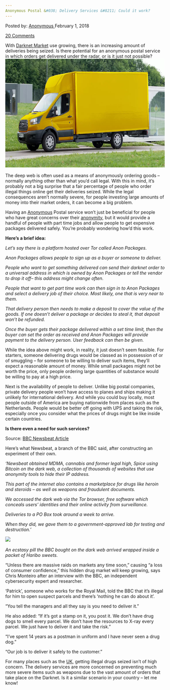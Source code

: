 ```yaml
---
Anonymous Postal &#038; Delivery Services &#8211; Could it work?
---
```

<article class="post-listing post-24630 post type-post status-publish format-standard has-post-thumbnail hentry 
tag-anonymous tag-delivery tag-postal tag-services tag-work">
<div class="post-inner">
<span>Posted by: <a href="https://www.deepdotweb.com/author/anony/" title="">Anonymous </a></span>
<span>February 1, 2018</span>

<span><a href="https://www.deepdotweb.com/2018/02/01/anonymous-postal-delivery-services-work/#comments">20 Comments</a></span>


<p>With <a href="https://www.deepdotweb.com/dark-net-market-comparison-chart/">Darknet Market</a> use growing, there is an increasing amount of deliveries being seized. Is there potential for an anonymous postal service in which orders get delivered under the radar, or is it just not possible?<img class="wp-image-24634 aligncenter" src="/imgs/2018/01/word-image-69.png" width="609" height="343" /></p>
<p>The deep web is often used as a means of anonymously ordering goods – normally anything other than what you’d call legal. With this in mind, it’s probably not a big surprise that a fair percentage of people who order illegal things online get their deliveries seized. While the legal consequences aren’t normally severe, for people investing large amounts of money into their market orders, it can become a big problem.</p>
<p>Having an <a href="https://www.deepdotweb.com/security-tutorials/">Anonymous</a> Postal service won’t just be beneficial for people who have great concerns over their <a href="https://www.deepdotweb.com/security-tutorials/">anonymity</a>, but it would provide a handful of people with part time jobs and allow people to get expensive packages delivered safely. You’re probably wondering how’d this work.</p>
<p><strong>Here’s a brief idea: </strong></p>
<p><em>Let’s say there is a platform hosted over Tor called Anon Packages.</em></p>
<p><em>Anon Packages allows people to sign up as a buyer or someone to deliver.</em></p>
<p><em>People who want to get something delivered can send their darknet order to a universal address in which is owned by Anon Packages or tell the vendor to drop it off– this address might change often. </em></p>
<p><em>People that want to get part time work can then sign in to Anon Packages and select a delivery job of their choice. Most likely, one that is very near to them.</em></p>
<p><em>That delivery person then needs to make a deposit to cover the value of the goods. If one doesn’t deliver a package or decides to steal it, that deposit won’t be refunded.</em></p>
<p><em>Once the buyer gets their package delivered within a set time limit, then the buyer can set the order as received and Anon Packages will provide payment to the delivery person. User feedback can then be given.</em></p>
<p>While the idea above might work, in reality, it just doesn’t seem feasible. For starters, someone delivering drugs would be classed as in possession of or of smuggling – for someone to be willing to deliver such items, they’ll expect a reasonable amount of money. While small packages might not be worth the price, only people ordering large quantities of substance would be willing to pay at a high price.</p>
<p>Next is the availability of people to deliver. Unlike big postal companies, private delivery people won’t have access to planes and ships making it unlikely for international delivery. And while you could buy locally, most people outside of America are buying nationwide from places such as the Netherlands. People would be better off going with UPS and taking the risk, especially once you consider what the prices of drugs might be like inside certain countries.</p>
<p><strong>Is there even a need for such services?</strong></p>
<p>Source: <a href="http://www.bbc.co.uk/newsbeat/article/38223838/is-your-postman-delivering-drugs">BBC Newsbeat Article</a></p>
<p>Here’s what Newsbeat, a branch of the BBC said, after constructing an experiment of their own.</p>
<p><em> ‘Newsbeat obtained MDMA, cannabis and former legal high, Spice using Bitcoin on the dark web, a collection of thousands of websites that use anonymity tools to hide their IP address.</em></p>
<p><em>This part of the internet also contains a marketplace for drugs like heroin and steroids &#8211; as well as weapons and fraudulent documents.</em></p>
<p><em>We accessed the dark web via the Tor browser, free software which conceals users&#8217; identities and their online activity from surveillance.</em></p>
<p><em>Deliveries to a PO Box took around a week to arrive.</em></p>
<p><em>When they did, we gave them to a government-approved lab for testing and destruction.’</em></p>
<p><img class="wp-image-24635" src="/imgs/2018/01/word-image-70.png" srcset="/imgs/2018/01/word-image-70.png 976w, /imgs/2018/01/word-image-70-300x225.png 300w" sizes="(max-width: 976px) 100vw, 976px" /></p>
<p><em>An ecstasy pill the BBC bought on the dark web arrived wrapped inside a packet of Haribo sweets.</em></p>
<p>“Unless there are massive raids on markets any time soon,” causing “a loss of consumer confidence,” this hidden drug market will keep growing, says Chris Monteiro after an interview with the BBC, an independent cybersecurity expert and researcher.</p>
<p>‘Patrick’, someone who works for the Royal Mail, told the BBC that it&#8217;s illegal for him to open suspect parcels and there&#8217;s ‘nothing he can do about it’.</p>
<p>“You tell the managers and all they say is you need to deliver it.”</p>
<p>He also added: “If it&#8217;s got a stamp on it, you post it. We don&#8217;t have drug dogs to smell every parcel. We don&#8217;t have the resources to X-ray every parcel. We just have to deliver it and take the risk.”</p>
<p>“I&#8217;ve spent 14 years as a postman in uniform and I have never seen a drug dog.”</p>
<p>“Our job is to deliver it safely to the customer.”</p>
<p><a id="post-24630-_gjdgxs"></a> For many places such as the <a href="https://www.deepdotweb.com/2018/01/01/uk-man-convicted-buying-grenades-alphabay/">UK</a>, getting illegal drugs seized isn’t of high concern. The delivery services are more concerned on preventing much more severe items such as weapons due to the vast amount of orders that take place on the Darknet. Is it a similar scenario in your country – let me know!</p>
</div>
<span style="display:none"><a href="https://www.deepdotweb.com/tag/anonymous/" rel="tag">anonymous</a> <a href="https://www.deepdotweb.com/tag/delivery/" rel="tag">delivery</a> <a href="https://www.deepdotweb.com/tag/postal/" rel="tag">postal</a> <a href="https://www.deepdotweb.com/tag/services/" rel="tag">services</a> <a href="https://www.deepdotweb.com/tag/work/" rel="tag">work</a></span> <span style="display:none" class="updated">2018-02-01<a href="https://www.deepdotweb.com/author/anony/" title="Posts by Anonymous" rel="author">Anonymous</a></strong></div>
</div>
</article>

